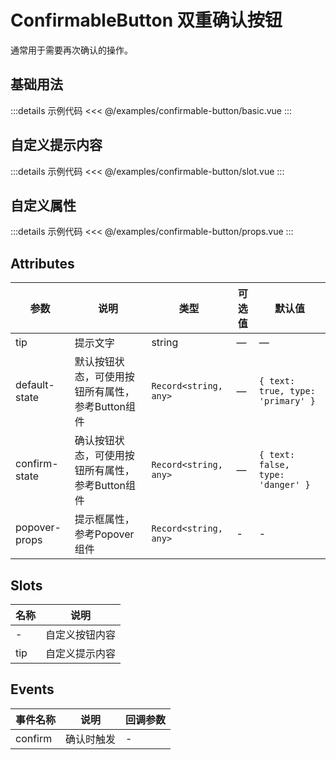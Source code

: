 # ConfirmableButton 双重确认按钮

<script setup>
import Basic from '/examples/confirmable-button/basic.vue'
import BasicSource from '/examples/confirmable-button/basic.vue?raw'
import Slot from '/examples/confirmable-button/slot.vue'
import SlotSource from '/examples/confirmable-button/slot.vue?raw'
import Props from '/examples/confirmable-button/props.vue'
import PropsSource from '/examples/confirmable-button/props.vue?raw'
</script>


通常用于需要再次确认的操作。

## 基础用法 <play :source-code="BasicSource" />

<Basic />

:::details 示例代码
<<< @/examples/confirmable-button/basic.vue
:::

## 自定义提示内容 <play :source-code="SlotSource" />

<Slot />

:::details 示例代码
<<< @/examples/confirmable-button/slot.vue
:::

## 自定义属性 <play :source-code="PropsSource" />

<Props />

:::details 示例代码
<<< @/examples/confirmable-button/props.vue
:::

## Attributes

| 参数        | 说明             | 类型   | 可选值 | 默认值 |
| ----------- | ---------------- | ------ | ------ | ------ |
| tip       | 提示文字         | string | —      | —      |
| default-state  | 默认按钮状态，可使用按钮所有属性，参考Button组件 | `Record<string, any>` | —      | `{ text: true, type: 'primary' }`      |
| confirm-state  | 确认按钮状态，可使用按钮所有属性，参考Button组件 | `Record<string, any>` | —      | `{ text: false, type: 'danger' }`      |
| popover-props  | 提示框属性，参考Popover组件 | `Record<string, any>` | -      | -      |

## Slots

| 名称  | 说明 |
| ----------- | -------------- |
| -     | 自定义按钮内容 |
| tip       | 自定义提示内容     |

## Events

| 事件名称        | 说明           | 回调参数           |
| ----------- | -------------- | -------------- |
| confirm     | 确认时触发 |- |


